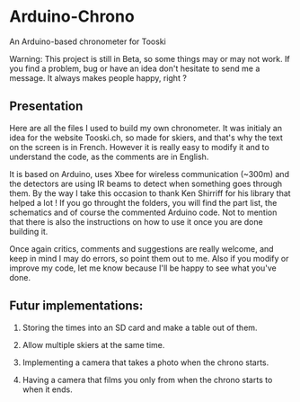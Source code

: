 Arduino-Chrono
==============

An Arduino-based chronometer for Tooski

Warning: This project is still in Beta, so some things may or may not work. If you find a problem, bug or have an idea don't hesitate to send me a message. It always makes people happy, right ?

Presentation
-------------
Here are all the files I used to build my own chronometer. It was initialy an idea for the website Tooski.ch, so made for skiers, and that's why the text on the screen is in French. However it is really easy to modify it and to understand the code, as the comments are in English.

It is based on Arduino, uses Xbee for wireless communication (~300m) and the detectors are using IR beams to detect when something goes through them. By the way I take this occasion to thank Ken Shirriff for his library that helped a lot ! If you go throught the folders, you will find the part list, the schematics and of course the commented Arduino code. Not to mention that there is also the instructions on how to use it once you are done building it.

Once again critics, comments and suggestions are really welcome, and keep in mind I may do errors, so point them out to me. Also if you modify or improve my code, let me know because I'll be happy to see what you've done.

Futur implementations:
----------------------
1. Storing the times into an SD card and make a table out of them.

2. Allow multiple skiers at the same time.

3. Implementing a camera that takes a photo when the chrono starts.

4. Having a camera that films you only from when the chrono starts to when it ends.